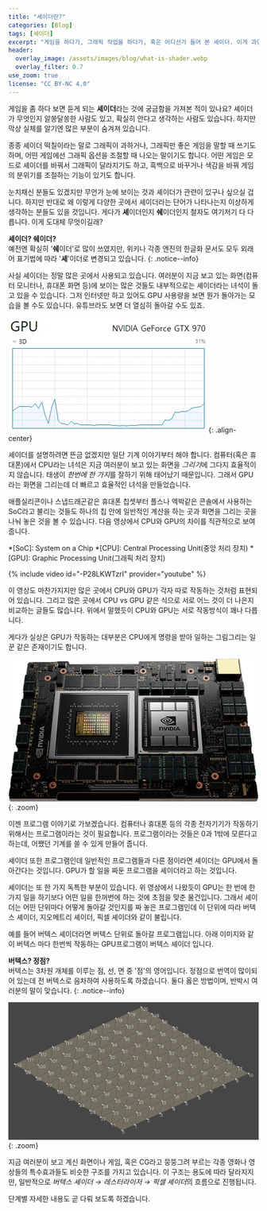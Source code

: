 ```yaml
---
title: "셰이더란?"
categories: [Blog]
tags: [셰이더]
excerpt: "게임을 하다가, 그래픽 작업을 하다가, 혹은 어디선가 들어 본 셰이더. 이게 과연 무엇을 하는 것일까요?"
header:
  overlay_image: /assets/images/blog/what-is-shader.webp
  overlay_filter: 0.7
use_zoom: true
license: "CC BY-NC 4.0"
---
```

게임을 좀 하다 보면 듣게 되는 **셰이더**라는 것에 궁금함을 가져본 적이 있나요? 셰이더가 무엇인지 알쏭달쏭한 사람도 있고, 확실히 안다고 생각하는 사람도 있습니다. 하지만 막상 실체를 알기엔 많은 부분이 숨겨져 있습니다.

종종 셰이더 떡칠이라는 말로 그래픽이 과하거나, 그래픽만 좋은 게임을 말할 때 쓰기도 하며, 어떤 게임에선 그래픽 옵션을 조절할 때 나오는 말이기도 합니다. 어떤 게임은 모드로 셰이더를 바꿔서 그래픽이 달라지기도 하고, 흑백으로 바꾸거나 색감을 바꿔 게임의 분위기를 조절하는 기능이 있기도 합니다.

눈치채신 분들도 있겠지만 무언가 눈에 보이는 것과 셰이더가 관련이 있구나 싶으실 겁니다. 하지만 반대로 왜 이렇게 다양한 곳에서 셰이더라는 단어가 나타나는지 이상하게 생각하는 분들도 있을 것입니다. 게다가 **셰**이더인지 **쉐**이더인지 철자도 여기저기 다 다릅니다. 이게 도대체 무엇이길래?

**<i class="fa-solid fa-circle-info"></i> 셰이더? 쉐이더?**<br/>예전엔 확실히 '**쉐**이더'로 많이 쓰였지만, 위키나 각종 엔진의 한글화 문서도 모두 외래어 표기법에 따라 '**셰**'이더로 변경되고 있습니다.
{: .notice--info}

사실 셰이더는 정말 많은 곳에서 사용되고 있습니다. 여러분이 지금 보고 있는 화면(컴퓨터 모니터나, 휴대폰 화면 등)에 보이는 많은 것들도 내부적으로는 셰이더라는 녀석이 돌고 있을 수 있습니다. 그저 인터넷만 하고 있어도 GPU 사용량을 보면 뭔가 돌아가는 모습을 볼 수도 있습니다. 유튜브라도 보면 더 열심히 돌아갈 수도 있죠.

![](/assets/images/blog/what-is-shader-use-gpu.webp){: .align-center}

셰이더를 설명하려면 뜬금 없겠지만 일단 기계 이야기부터 해야 합니다. 컴퓨터(혹은 휴대폰)에서 CPU라는 녀석은 지금 여러분이 보고 있는 화면을 *그리기*에 그다지 효율적이지 않습니다. 태생이 *한번에 한 가지*를 잘하기 위해 태어났기 때문입니다. 그래서 GPU라는 화면을 그리는데 더 빠르고 효율적인 녀석을 만들었습니다.

애플실리콘이나 스냅드래곤같은 휴대폰 칩셋부터 플스나 엑박같은 콘솔에서 사용하는 SoC라고 불리는 것들도 하나의 칩 안에 일반적인 계산을 하는 곳과 화면을 그리는 곳을 나눠 놓은 것을 볼 수 있습니다. 다음 영상에서 CPU와 GPU의 차이를 직관적으로 보여줍니다.

*[SoC]: System on a Chip
*[CPU]: Central Processing Unit(중앙 처리 장치)
*[GPU]: Graphic Processing Unit(그래픽 처리 장치)

{% include video id="-P28LKWTzrI" provider="youtube" %}

이 영상도 마찬가지지만 많은 곳에서 CPU와 GPU가 각자 따로 작동하는 것처럼 표현되어 있습니다. 그리고 많은 곳에서 CPU vs GPU 같은 식으로 서로 어느 것이 더 나은지 비교하는 글들도 많습니다. 위에서 말했듯이 CPU와 GPU는 서로 작동방식이 꽤나 다릅니다.

게다가 실상은 GPU가 작동하는 대부분은 CPU에게 명령을 받아 일하는 그림그리는 일꾼 같은 존재이기도 합니다.

![](/assets/images/blog/what-is-shader-cpu-gpu.webp){: .zoom}

이젠 프로그램 이야기로 가보겠습니다. 컴퓨터나 휴대폰 등의 각종 전자기기가 작동하기 위해서는 프로그램이라는 것이 필요합니다. 프로그램이라는 것들은 0과 1밖에 모른다고 하는데, 어쨌던 기계를 쓸 수 있게 만들어 줍니다.

셰이더 또한 프로그램인데 일반적인 프로그램들과 다른 점이라면 셰이더는 GPU에서 돌아간다는 것입니다. GPU가 할 일을 짜둔 프로그램을 셰이더라고 하는 것입니다.

셰이더는 또 한 가지 독특한 부분이 있습니다. 위 영상에서 나왔듯이 GPU는 한 번에 한 가지 일을 하기보다 어떤 일을 한꺼번에 하는 것에 초점을 맞춘 물건입니다. 그래서 셰이더는 어떤 단위마다 어떻게 돌아갈 것인지를 짜 놓은 프로그램인데 이 단위에 따라 버텍스 셰이더, 지오메트리 셰이더, 픽셀 셰이더와 같이 불립니다.

예를 들어 버텍스 셰이더라면 버텍스 단위로 돌아갈 프로그램입니다. 아래 이미지와 같이 버텍스 마다 한번씩 작동하는 GPU프로그램이 버텍스 셰이더 입니다.

**<i class="fa-solid fa-circle-info"></i> 버텍스? 정점?**<br/>버텍스는 3차원 개체를 이루는 점, 선, 면 중 '점'의 영어입니다. 정점으로 번역이 많이되어 있는데 전 버텍스로 음차하여 사용하도록 하겠습니다. 둘다 옳은 방법이며, 반박시 여러분의 말이 맞습니다.
{: .notice--info}

![](/assets/images/blog/what-is-shader-vertex-count.webp){: .zoom}

지금 여러분이 보고 계신 화면이나 게임, 혹은 CG라고 뭉뚱그려 부르는 각종 영화나 영상들의 특수효과들도 비슷한 구조를 가지고 있습니다. 이 구조는 용도에 따라 달라지지만, 일반적으로 *버텍스 셰이더 → 레스터라이저 → 픽셀 셰이더*의 흐름으로 진행됩니다.

단계별 자세한 내용도 곧 다뤄 보도록 하겠습니다.
